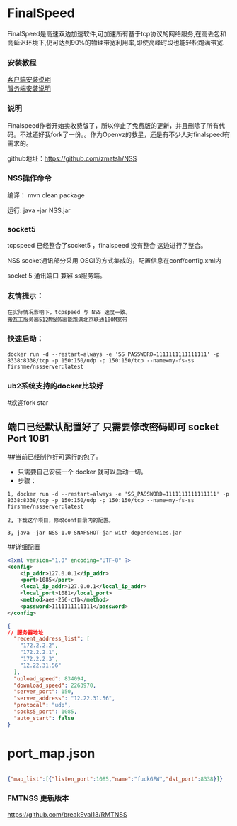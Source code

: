 # FinalSpeed
FinalSpeed是高速双边加速软件,可加速所有基于tcp协议的网络服务,在高丢包和高延迟环境下,仍可达到90%的物理带宽利用率,即使高峰时段也能轻松跑满带宽.

### 安装教程
[客户端安装说明](https://udpspeed.com/installclient)
<br />
[服务端安装说明](https://udpspeed.com/installserver)

### 说明


Finalspeed作者开始卖收费版了，所以停止了免费版的更新，并且删除了所有代码。不过还好我fork了一份。。作为Openvz的救星，还是有不少人对finalspeed有需求的。


github地址：https://github.com/zmatsh/NSS



### NSS操作命令

编译： mvn clean package

运行: java -jar NSS.jar 

### socket5

tcpspeed 已经整合了socket5 ，finalspeed 没有整合 这边进行了整合。

NSS socket通讯部分采用 OSGI的方式集成的，配置信息在conf/config.xml内

socket 5 通讯端口 兼容 ss服务端。


### 友情提示：
    在实际情况影响下，tcpspeed 与 NSS 速度一致。
    搬瓦工服务器512M服务器能跑满北京联通100M宽带
    
### 快速启动：
```text
docker run -d --restart=always -e 'SS_PASSWORD=1111111111111111' -p 8338:8338/tcp -p 150:150/udp -p 150:150/tcp --name=my-fs-ss firshme/nssserver:latest
```
### ub2系统支持的docker比较好

#欢迎fork star

## 端口已经默认配置好了 只需要修改密码即可 socket Port 1081

##当前已经制作好可运行的包了。 
* 只需要自己安装一个 docker 就可以启动一切。
* 步骤：
```text
1, docker run -d --restart=always -e 'SS_PASSWORD=1111111111111111' -p 8338:8338/tcp -p 150:150/udp -p 150:150/tcp --name=my-fs-ss firshme/nssserver:latest

2, 下载这个项目，修改conf目录内的配置。

3, java -jar NSS-1.0-SNAPSHOT-jar-with-dependencies.jar

```
##详细配置


```xml
<?xml version="1.0" encoding="UTF-8" ?>
<config>
	<ip_addr>127.0.0.1</ip_addr>
	<port>1085</port> 
	<local_ip_addr>127.0.0.1</local_ip_addr>
	<local_port>1081</local_port>
	<method>aes-256-cfb</method>
	<password>1111111111111</password>
</config>

```


```json
{
// 服务器地址
  "recent_address_list": [
    "172.2.2.2",
    "172.2.2.1",
    "172.2.2.3",
    "12.22.31.56"
  ],
  "upload_speed": 834094,
  "download_speed": 2263970,
  "server_port": 150,
  "server_address": "12.22.31.56",
  "protocal": "udp",
  "socks5_port": 1085,
  "auto_start": false
}
```

# port_map.json

```json
   
{"map_list":[{"listen_port":1085,"name":"fuckGFW","dst_port":8338}]}

```
### FMTNSS 更新版本

https://github.com/breakEval13/RMTNSS
 


